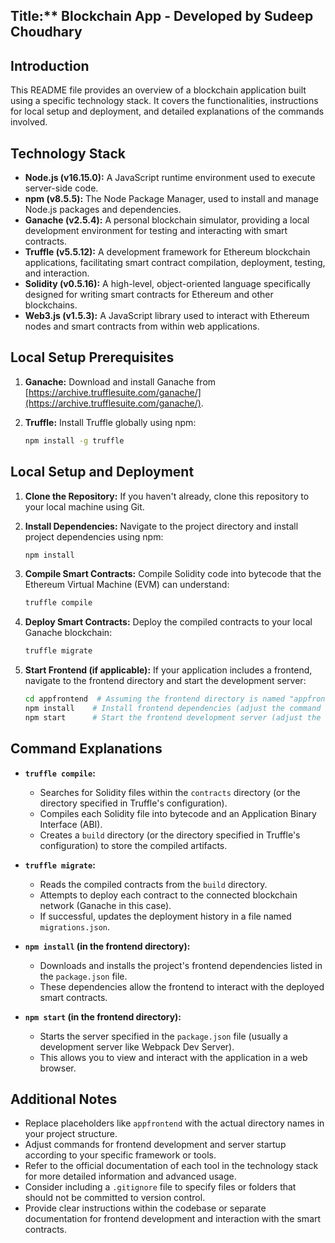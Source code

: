 
 ## Title:** Blockchain App - Developed by Sudeep Choudhary

## Introduction

This README file provides an overview of a blockchain application built using a specific technology stack. It covers the functionalities, instructions for local setup and deployment, and detailed explanations of the commands involved.

## Technology Stack

* **Node.js (v16.15.0):** A JavaScript runtime environment used to execute server-side code.
* **npm (v8.5.5):** The Node Package Manager, used to install and manage Node.js packages and dependencies.
* **Ganache (v2.5.4):** A personal blockchain simulator, providing a local development environment for testing and interacting with smart contracts.
* **Truffle (v5.5.12):** A development framework for Ethereum blockchain applications, facilitating smart contract compilation, deployment, testing, and interaction.
* **Solidity (v0.5.16):** A high-level, object-oriented language specifically designed for writing smart contracts for Ethereum and other blockchains.
* **Web3.js (v1.5.3):** A JavaScript library used to interact with Ethereum nodes and smart contracts from within web applications.

## Local Setup Prerequisites

1. **Ganache:** Download and install Ganache from [https://archive.trufflesuite.com/ganache/](https://archive.trufflesuite.com/ganache/).
2. **Truffle:** Install Truffle globally using npm:

   ```bash
   npm install -g truffle
   ```

## Local Setup and Deployment

1. **Clone the Repository:**
   If you haven't already, clone this repository to your local machine using Git.

2. **Install Dependencies:**
   Navigate to the project directory and install project dependencies using npm:

   ```bash
   npm install
   ```

3. **Compile Smart Contracts:**
   Compile Solidity code into bytecode that the Ethereum Virtual Machine (EVM) can understand:

   ```bash
   truffle compile
   ```

4. **Deploy Smart Contracts:**
   Deploy the compiled contracts to your local Ganache blockchain:

   ```bash
   truffle migrate
   ```

5. **Start Frontend (if applicable):**
   If your application includes a frontend, navigate to the frontend directory and start the development server:

   ```bash
   cd appfrontend  # Assuming the frontend directory is named "appfrontend"
   npm install    # Install frontend dependencies (adjust the command if necessary)
   npm start      # Start the frontend development server (adjust the command if necessary)
   ```

## Command Explanations

* **`truffle compile`:**
   - Searches for Solidity files within the `contracts` directory (or the directory specified in Truffle's configuration).
   - Compiles each Solidity file into bytecode and an Application Binary Interface (ABI).
   - Creates a `build` directory (or the directory specified in Truffle's configuration) to store the compiled artifacts.

* **`truffle migrate`:**
   - Reads the compiled contracts from the `build` directory.
   - Attempts to deploy each contract to the connected blockchain network (Ganache in this case).
   - If successful, updates the deployment history in a file named `migrations.json`.

* **`npm install` (in the frontend directory):**
   - Downloads and installs the project's frontend dependencies listed in the `package.json` file.
   - These dependencies allow the frontend to interact with the deployed smart contracts.

* **`npm start` (in the frontend directory):**
   - Starts the server specified in the `package.json` file (usually a development server like Webpack Dev Server).
   - This allows you to view and interact with the application in a web browser.

## Additional Notes

- Replace placeholders like `appfrontend` with the actual directory names in your project structure.
- Adjust commands for frontend development and server startup according to your specific framework or tools.
- Refer to the official documentation of each tool in the technology stack for more detailed information and advanced usage.
- Consider including a `.gitignore` file to specify files or folders that should not be committed to version control.
- Provide clear instructions within the codebase or separate documentation for frontend development and interaction with the smart contracts.
